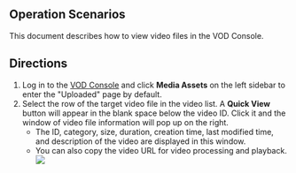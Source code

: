 ## Operation Scenarios
This document describes how to view video files in the VOD Console.
## Directions
1. Log in to the [VOD Console](https://console.cloud.tencent.com/vod/overview) and click **Media Assets** on the left sidebar to enter the "Uploaded" page by default.
2. Select the row of the target video file in the video list. A **Quick View** button will appear in the blank space below the video ID. Click it and the window of video file information will pop up on the right.
	- The ID, category, size, duration, creation time, last modified time, and description of the video are displayed in this window.
	- You can also copy the video URL for video processing and playback.
![](https://main.qcloudimg.com/raw/92ef3b25be1bbff64c8f2e6936666386.png)